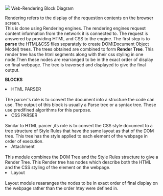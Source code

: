 <img src='https://www.html5rocks.com/en/tutorials/internals/howbrowserswork/webkitflow.png'/>
<caption>           Web-Rendering Block Diagram</caption>

Rendering refers to the display of the requestion contents on the browser screen.<br>This is done using Rendering engines. The rendering engines request content information from the network it is connected to. The request is answered by providing HTML and CSS to the engine. The first step is to **parse** the HTML&CSS files separately to create DOM(Document Object Model) trees. The trees obtained are combined to form **Render Tree**. This render tree has the html segments along with their css styling in one node.Then these nodes are rearranged to be in the exact order of display on final webpage. The tree is traversed and displayed to give the final output. 

__BLOCKS__
<li>HTML PARSER</li><br>
The parcer's role is to convert the document into a structure the code can use. The output of this block is usually a Parse tree or a syntax tree. These use predifined algorithms for this purpose.
<li>CSS PARSER</li><br>
Similar to HTML parcer ,its role is to convert the CSS style document to a tree structure of Style Rules that have the same layout as that of the DOM tree. This tree has the style applied to each element of the webpage in order of execution.
<li>Attachment</li><br>
This module combines the DOM Tree and the Style Rules structure to give a Render Tree. This Render tree has nodes which describe both the HTML and the CSS styling of the element on the webpage. 
<li>Layout</li><br>
Layout module reaaranges the nodes to be in exact order of final display on the webpage rather than the order htey were defined in.
